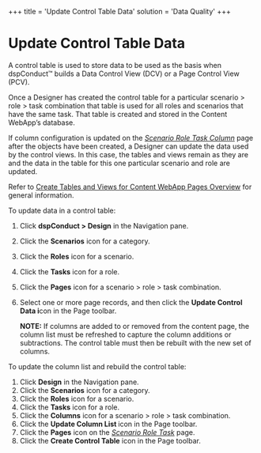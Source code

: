 +++
title = 'Update Control Table Data'
solution = 'Data Quality'
+++

# Update Control Table Data

A control table is used to store data to be used as the basis when
dspConduct™ builds a Data Control View (DCV) or a Page Control View
(PCV).

Once a Designer has created the control table for a particular scenario
\> role \> task combination that table is used for all roles and
scenarios that have the same task. That table is created and stored in
the Content WebApp’s database.

If column configuration is updated on the
<span style="font-style: italic;">[Scenario Role Task
Column](../Page_Desc/Scenario_Role_Task_Column_H.htm)</span> page after
the objects have been created, a Designer can update the data used by
the control views. In this case, the tables and views remain as they are
and the data in the table for this one particular scenario and role are
updated.

Refer to [Create Tables and Views for Content WebApp Pages
Overview](Create_Tables_and_Views_for_Content_WebApp_Pages_Overview.htm)
for general information.

To update data in a control table:

1.  Click <span style="font-weight: bold;">dspConduct \> Design</span>
    in the Navigation pane.

2.  Click the <span style="font-weight: bold;">Scenarios</span> icon for
    a category.

3.  Click the <span style="font-weight: bold;">Roles</span> icon for a
    scenario.

4.  Click the <span style="font-weight: bold;">Tasks</span> icon for a
    role.

5.  Click the <span style="font-weight: bold;">Pages</span> icon for a
    scenario \> role \> task combination.

6.  Select one or more page records, and then click the
    <span style="font-weight: bold;">Update Control Data i</span>con in
    the Page toolbar.
    
    **NOTE:** If columns are added to or removed from the content page,
    the column list must be refreshed to capture the column additions or
    subtractions. The control table must then be rebuilt with the new
    set of columns.

To update the column list and rebuild the control table:

1.  Click <span style="font-weight: bold;">Design</span> in the
    Navigation pane.
2.  Click the <span style="font-weight: bold;">Scenarios</span> icon for
    a category.
3.  Click the <span style="font-weight: bold;">Roles</span> icon for a
    scenario.
4.  Click the <span style="font-weight: bold;">Tasks</span> icon for a
    role.
5.  Click the <span style="font-weight: bold;">Columns</span> icon for a
    scenario \> role \> task combination.
6.  Click the <span style="font-weight: bold;">Update Column List
    </span>icon in the Page toolbar.
7.  Click the <span style="font-weight: bold;">Pages</span> icon on the
    <span style="font-style: italic;">[Scenario Role
    Task](../Page_Desc/Scenario_Role_Task_H.htm)</span> page.
8.  Click the <span style="font-weight: bold;">Create Control
    Table</span> icon in the Page toolbar.
